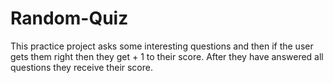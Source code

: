 # Random-Quiz
This practice project asks some interesting questions and then if the user gets
them right then they get + 1 to their score. After they have answered all questions they
receive their score.
